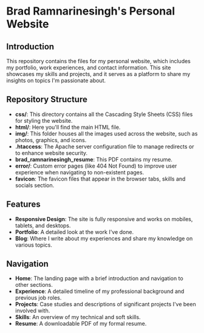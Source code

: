 # Brad Ramnarinesingh's Personal Website

## Introduction

This repository contains the files for my personal website, which includes my portfolio, work experiences, and contact information. This site showcases my skills and projects, and it serves as a platform to share my insights on topics I'm passionate about.

## Repository Structure

- **css/**: This directory contains all the Cascading Style Sheets (CSS) files for styling the website.
- **html/**: Here you'll find the main HTML file.
- **img/**: This folder houses all the images used across the website, such as photos, graphics, and icons.
- **.htaccess**: The Apache server configuration file to manage redirects or to enhance website security.
- **brad_ramnarinesingh_resume**: This PDF contains my resume.
- **error/**: Custom error pages (like 404 Not Found) to improve user experience when navigating to non-existent pages.
- **favicon**: The favicon files that appear in the browser tabs, skills and socials section.

## Features

- **Responsive Design**: The site is fully responsive and works on mobiles, tablets, and desktops.
- **Portfolio**: A detailed look at the work I've done.
- **Blog**: Where I write about my experiences and share my knowledge on various topics.

## Navigation

- **Home**: The landing page with a brief introduction and navigation to other sections.
- **Experience**: A detailed timeline of my professional background and previous job roles.
- **Projects**: Case studies and descriptions of significant projects I've been involved with.
- **Skills**: An overview of my technical and soft skills.
- **Resume**: A downloadable PDF of my formal resume.
